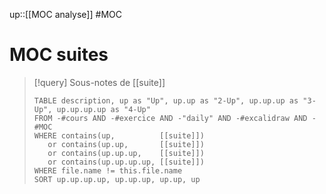 up::[[MOC analyse]]
#MOC 
# MOC suites

> [!query] Sous-notes de [[suite]]
> ```dataview
> TABLE description, up as "Up", up.up as "2-Up", up.up.up as "3-Up", up.up.up.up as "4-Up"
> FROM -#cours AND -#exercice AND -"daily" AND -#excalidraw AND -#MOC
> WHERE contains(up,          [[suite]])
>    or contains(up.up,       [[suite]])
>    or contains(up.up.up,    [[suite]])
>    or contains(up.up.up.up, [[suite]])
> WHERE file.name != this.file.name
> SORT up.up.up.up, up.up.up, up.up, up
> ```
